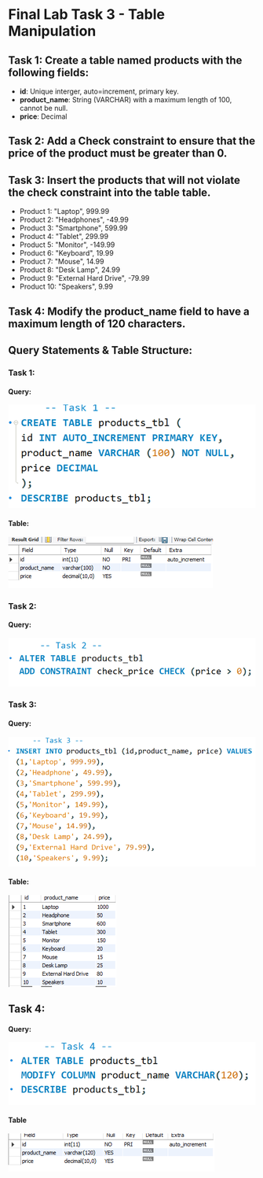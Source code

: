 # Final Lab Task 3 - Table Manipulation

## Task 1: Create a table named products with the following fields:
- **id**: Unique interger, auto=increment, primary key.
- **product_name**: String (VARCHAR) with a maximum length of 100, cannot be null.
- **price**: Decimal
## Task 2: Add a Check constraint to ensure that the price of the product must be greater than 0.
## Task 3: Insert the products that will not violate the check constraint into the table table.
- Product 1: "Laptop", 999.99
- Product 2: "Headphones", -49.99
- Product 3: "Smartphone", 599.99
- Product 4: "Tablet", 299.99
- Product 5: "Monitor", -149.99
- Product 6: "Keyboard", 19.99
- Product 7: "Mouse", 14.99
- Product 8: "Desk Lamp", 24.99
- Product 9: "External Hard Drive", -79.99
- Product 10: "Speakers", 9.99
## Task 4: Modify the **product_name** field to have a maximum length of 120 characters.
## Query Statements & Table Structure:
### Task 1:
#### Query:
![screenshot](Images/Product.png)
#### Table:
![screenshot](Images/Product_tbl.png)
### Task 2:
#### Query:
![screenshot](Images/Task%202.png)
### Task 3:
#### Query:
![screenshot](Images/Task%203.png)
#### Table:
![screenshot](Images/Task%203_tbl.png)
## Task 4:
#### Query:
![screenshot](Images/Task%204.png)
#### Table
![screenshot](Images/Task%204_tbl.png)

